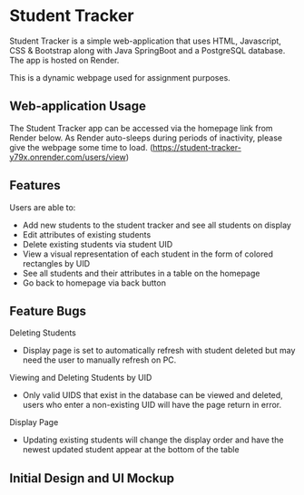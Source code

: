 # Student Tracker

Student Tracker is a simple web-application that uses HTML, Javascript, CSS & Bootstrap along with Java SpringBoot and a PostgreSQL database. The app is hosted on Render. 

This is a dynamic webpage used for assignment purposes. 

## Web-application Usage

The Student Tracker app can be accessed via the homepage link from Render below. As Render auto-sleeps during periods of inactivity, please give the webpage some time to load.
(https://student-tracker-y79x.onrender.com/users/view)

## Features

Users are able to:
* Add new students to the student tracker and see all students on display
* Edit attributes of existing students 
* Delete existing students via student UID
* View a visual representation of each student in the form of colored rectangles by UID
* See all students and their attributes in a table on the homepage
* Go back to homepage via back button 

## Feature Bugs

Deleting Students
* Display page is set to automatically refresh with student deleted but may need the user to manually refresh on PC.

Viewing and Deleting Students by UID
* Only valid UIDS that exist in the database can be viewed and deleted, users who enter a non-existing UID will have the page return in error.

Display Page
* Updating existing students will change the display order and have the newest updated student appear at the bottom of the table

## Initial Design and UI Mockup







